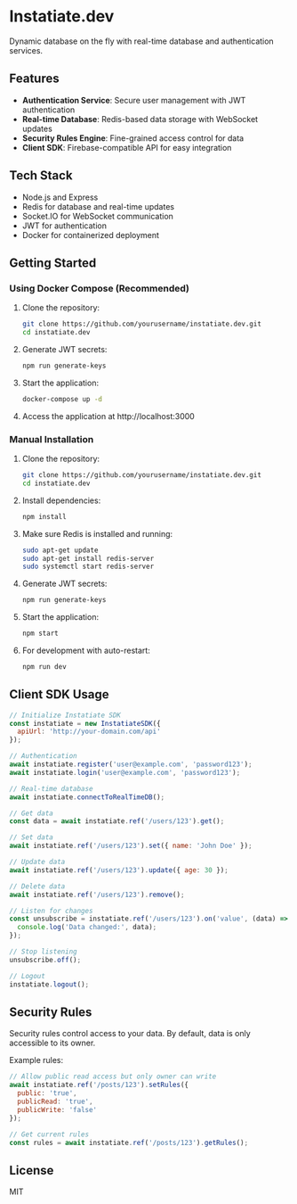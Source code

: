 # Instatiate.dev

Dynamic database on the fly with real-time database and authentication services.

## Features

- **Authentication Service**: Secure user management with JWT authentication
- **Real-time Database**: Redis-based data storage with WebSocket updates
- **Security Rules Engine**: Fine-grained access control for data
- **Client SDK**: Firebase-compatible API for easy integration

## Tech Stack

- Node.js and Express
- Redis for database and real-time updates
- Socket.IO for WebSocket communication
- JWT for authentication
- Docker for containerized deployment

## Getting Started

### Using Docker Compose (Recommended)

1. Clone the repository:
   ```bash
   git clone https://github.com/yourusername/instatiate.dev.git
   cd instatiate.dev
   ```

2. Generate JWT secrets:
   ```bash
   npm run generate-keys
   ```

3. Start the application:
   ```bash
   docker-compose up -d
   ```

4. Access the application at http://localhost:3000

### Manual Installation

1. Clone the repository:
   ```bash
   git clone https://github.com/yourusername/instatiate.dev.git
   cd instatiate.dev
   ```

2. Install dependencies:
   ```bash
   npm install
   ```

3. Make sure Redis is installed and running:
   ```bash
   sudo apt-get update
   sudo apt-get install redis-server
   sudo systemctl start redis-server
   ```

4. Generate JWT secrets:
   ```bash
   npm run generate-keys
   ```

5. Start the application:
   ```bash
   npm start
   ```

6. For development with auto-restart:
   ```bash
   npm run dev
   ```

## Client SDK Usage

```javascript
// Initialize Instatiate SDK
const instatiate = new InstatiateSDK({
  apiUrl: 'http://your-domain.com/api'
});

// Authentication
await instatiate.register('user@example.com', 'password123');
await instatiate.login('user@example.com', 'password123');

// Real-time database
await instatiate.connectToRealTimeDB();

// Get data
const data = await instatiate.ref('/users/123').get();

// Set data
await instatiate.ref('/users/123').set({ name: 'John Doe' });

// Update data
await instatiate.ref('/users/123').update({ age: 30 });

// Delete data
await instatiate.ref('/users/123').remove();

// Listen for changes
const unsubscribe = instatiate.ref('/users/123').on('value', (data) => {
  console.log('Data changed:', data);
});

// Stop listening
unsubscribe.off();

// Logout
instatiate.logout();
```

## Security Rules

Security rules control access to your data. By default, data is only accessible to its owner.

Example rules:

```javascript
// Allow public read access but only owner can write
await instatiate.ref('/posts/123').setRules({
  public: 'true',
  publicRead: 'true',
  publicWrite: 'false'
});

// Get current rules
const rules = await instatiate.ref('/posts/123').getRules();
```

## License

MIT
